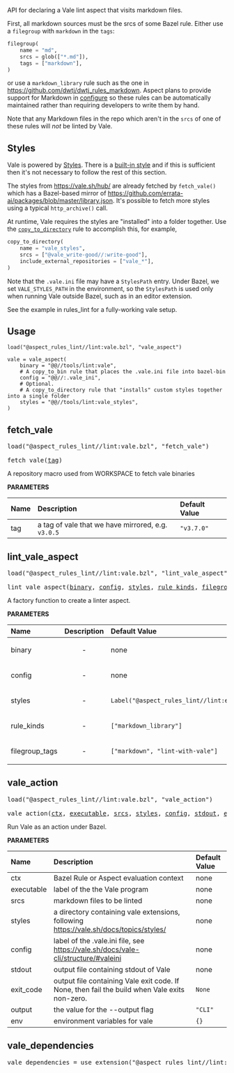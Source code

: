 <!-- Generated with Stardoc: http://skydoc.bazel.build -->

API for declaring a Vale lint aspect that visits markdown files.

First, all markdown sources must be the srcs of some Bazel rule.
Either use a `filegroup` with `markdown` in the `tags`:

```python
filegroup(
    name = "md",
    srcs = glob(["*.md"]),
    tags = ["markdown"],
)
```

or use a `markdown_library` rule such as the one in <https://github.com/dwtj/dwtj_rules_markdown>.
Aspect plans to provide support for Markdown in [configure]() so these rules can be automatically
maintained rather than requiring developers to write them by hand.

Note that any Markdown files in the repo which aren't in the `srcs` of one of these rules will *not*
be linted by Vale.

## Styles

Vale is powered by [Styles](https://vale.sh/docs/vale-cli/structure/#styles).
There is a [built-in style](https://vale.sh/docs/topics/styles/#built-in-style) and if this is
sufficient then it's not necessary to follow the rest of this section.

The styles from https://vale.sh/hub/ are already fetched by `fetch_vale()` which has a Bazel-based
mirror of https://github.com/errata-ai/packages/blob/master/library.json.
It's possible to fetch more styles using a typical `http_archive()` call.

At runtime, Vale requires the styles are "installed" into a folder together.
Use the [`copy_to_directory`](https://docs.aspect.build/rulesets/aspect_bazel_lib/docs/copy_to_directory/)
rule to accomplish this, for example,

```python
copy_to_directory(
    name = "vale_styles",
    srcs = ["@vale_write-good//:write-good"],
    include_external_repositories = ["vale_*"],
)
```

Note that the `.vale.ini` file may have a `StylesPath` entry.
Under Bazel, we set `VALE_STYLES_PATH` in the environment, so the `StylesPath` is used
only when running Vale outside Bazel, such as in an editor extension.

See the example in rules_lint for a fully-working vale setup.

## Usage

```starlark
load("@aspect_rules_lint//lint:vale.bzl", "vale_aspect")

vale = vale_aspect(
    binary = "@@//tools/lint:vale",
    # A copy_to_bin rule that places the .vale.ini file into bazel-bin
    config = "@@//:.vale_ini",
    # Optional.
    # A copy_to_directory rule that "installs" custom styles together into a single folder
    styles = "@@//tools/lint:vale_styles",
)
```

<a id="fetch_vale"></a>

## fetch_vale

<pre>
load("@aspect_rules_lint//lint:vale.bzl", "fetch_vale")

fetch_vale(<a href="#fetch_vale-tag">tag</a>)
</pre>

A repository macro used from WORKSPACE to fetch vale binaries

**PARAMETERS**


| Name  | Description | Default Value |
| :------------- | :------------- | :------------- |
| <a id="fetch_vale-tag"></a>tag |  a tag of vale that we have mirrored, e.g. `v3.0.5`   |  `"v3.7.0"` |


<a id="lint_vale_aspect"></a>

## lint_vale_aspect

<pre>
load("@aspect_rules_lint//lint:vale.bzl", "lint_vale_aspect")

lint_vale_aspect(<a href="#lint_vale_aspect-binary">binary</a>, <a href="#lint_vale_aspect-config">config</a>, <a href="#lint_vale_aspect-styles">styles</a>, <a href="#lint_vale_aspect-rule_kinds">rule_kinds</a>, <a href="#lint_vale_aspect-filegroup_tags">filegroup_tags</a>)
</pre>

A factory function to create a linter aspect.

**PARAMETERS**


| Name  | Description | Default Value |
| :------------- | :------------- | :------------- |
| <a id="lint_vale_aspect-binary"></a>binary |  <p align="center"> - </p>   |  none |
| <a id="lint_vale_aspect-config"></a>config |  <p align="center"> - </p>   |  none |
| <a id="lint_vale_aspect-styles"></a>styles |  <p align="center"> - </p>   |  `Label("@aspect_rules_lint//lint:empty_styles")` |
| <a id="lint_vale_aspect-rule_kinds"></a>rule_kinds |  <p align="center"> - </p>   |  `["markdown_library"]` |
| <a id="lint_vale_aspect-filegroup_tags"></a>filegroup_tags |  <p align="center"> - </p>   |  `["markdown", "lint-with-vale"]` |


<a id="vale_action"></a>

## vale_action

<pre>
load("@aspect_rules_lint//lint:vale.bzl", "vale_action")

vale_action(<a href="#vale_action-ctx">ctx</a>, <a href="#vale_action-executable">executable</a>, <a href="#vale_action-srcs">srcs</a>, <a href="#vale_action-styles">styles</a>, <a href="#vale_action-config">config</a>, <a href="#vale_action-stdout">stdout</a>, <a href="#vale_action-exit_code">exit_code</a>, <a href="#vale_action-output">output</a>, <a href="#vale_action-env">env</a>)
</pre>

Run Vale as an action under Bazel.

**PARAMETERS**


| Name  | Description | Default Value |
| :------------- | :------------- | :------------- |
| <a id="vale_action-ctx"></a>ctx |  Bazel Rule or Aspect evaluation context   |  none |
| <a id="vale_action-executable"></a>executable |  label of the the Vale program   |  none |
| <a id="vale_action-srcs"></a>srcs |  markdown files to be linted   |  none |
| <a id="vale_action-styles"></a>styles |  a directory containing vale extensions, following https://vale.sh/docs/topics/styles/   |  none |
| <a id="vale_action-config"></a>config |  label of the .vale.ini file, see https://vale.sh/docs/vale-cli/structure/#valeini   |  none |
| <a id="vale_action-stdout"></a>stdout |  output file containing stdout of Vale   |  none |
| <a id="vale_action-exit_code"></a>exit_code |  output file containing Vale exit code. If None, then fail the build when Vale exits non-zero.   |  `None` |
| <a id="vale_action-output"></a>output |  the value for the --output flag   |  `"CLI"` |
| <a id="vale_action-env"></a>env |  environment variables for vale   |  `{}` |


<a id="vale_dependencies"></a>

## vale_dependencies

<pre>
vale_dependencies = use_extension("@aspect_rules_lint//lint:vale.bzl", "vale_dependencies")
</pre>



